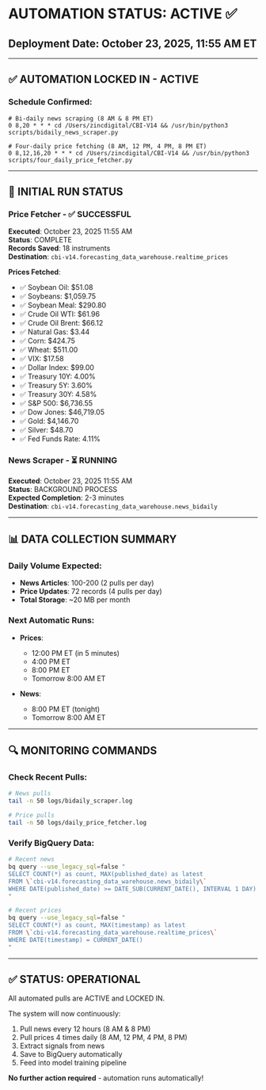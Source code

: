 # AUTOMATION STATUS: ACTIVE ✅
## Deployment Date: October 23, 2025, 11:55 AM ET

---

## ✅ AUTOMATION LOCKED IN - ACTIVE

### Schedule Confirmed:
```cron
# Bi-daily news scraping (8 AM & 8 PM ET)
0 8,20 * * * cd /Users/zincdigital/CBI-V14 && /usr/bin/python3 scripts/bidaily_news_scraper.py

# Four-daily price fetching (8 AM, 12 PM, 4 PM, 8 PM ET)
0 8,12,16,20 * * * cd /Users/zincdigital/CBI-V14 && /usr/bin/python3 scripts/four_daily_price_fetcher.py
```

---

## 🎯 INITIAL RUN STATUS

### Price Fetcher - ✅ SUCCESSFUL
**Executed**: October 23, 2025 11:55 AM  
**Status**: COMPLETE  
**Records Saved**: 18 instruments  
**Destination**: `cbi-v14.forecasting_data_warehouse.realtime_prices`

**Prices Fetched**:
- ✅ Soybean Oil: $51.08
- ✅ Soybeans: $1,059.75
- ✅ Soybean Meal: $290.80
- ✅ Crude Oil WTI: $61.96
- ✅ Crude Oil Brent: $66.12
- ✅ Natural Gas: $3.44
- ✅ Corn: $424.75
- ✅ Wheat: $511.00
- ✅ VIX: $17.58
- ✅ Dollar Index: $99.00
- ✅ Treasury 10Y: 4.00%
- ✅ Treasury 5Y: 3.60%
- ✅ Treasury 30Y: 4.58%
- ✅ S&P 500: $6,736.55
- ✅ Dow Jones: $46,719.05
- ✅ Gold: $4,146.70
- ✅ Silver: $48.70
- ✅ Fed Funds Rate: 4.11%

### News Scraper - ⏳ RUNNING
**Executed**: October 23, 2025 11:55 AM  
**Status**: BACKGROUND PROCESS  
**Expected Completion**: 2-3 minutes  
**Destination**: `cbi-v14.forecasting_data_warehouse.news_bidaily`

---

## 📊 DATA COLLECTION SUMMARY

### Daily Volume Expected:
- **News Articles**: 100-200 (2 pulls per day)
- **Price Updates**: 72 records (4 pulls per day)
- **Total Storage**: ~20 MB per month

### Next Automatic Runs:
- **Prices**: 
  - 12:00 PM ET (in 5 minutes)
  - 4:00 PM ET
  - 8:00 PM ET
  - Tomorrow 8:00 AM ET
  
- **News**:
  - 8:00 PM ET (tonight)
  - Tomorrow 8:00 AM ET

---

## 🔍 MONITORING COMMANDS

### Check Recent Pulls:
```bash
# News pulls
tail -n 50 logs/bidaily_scraper.log

# Price pulls
tail -n 50 logs/daily_price_fetcher.log
```

### Verify BigQuery Data:
```bash
# Recent news
bq query --use_legacy_sql=false "
SELECT COUNT(*) as count, MAX(published_date) as latest
FROM \`cbi-v14.forecasting_data_warehouse.news_bidaily\`
WHERE DATE(published_date) >= DATE_SUB(CURRENT_DATE(), INTERVAL 1 DAY)
"

# Recent prices
bq query --use_legacy_sql=false "
SELECT COUNT(*) as count, MAX(timestamp) as latest
FROM \`cbi-v14.forecasting_data_warehouse.realtime_prices\`
WHERE DATE(timestamp) = CURRENT_DATE()
"
```

---

## ✅ STATUS: OPERATIONAL

All automated pulls are ACTIVE and LOCKED IN.

The system will now continuously:
1. Pull news every 12 hours (8 AM & 8 PM)
2. Pull prices 4 times daily (8 AM, 12 PM, 4 PM, 8 PM)
3. Extract signals from news
4. Save to BigQuery automatically
5. Feed into model training pipeline

**No further action required** - automation runs automatically!
